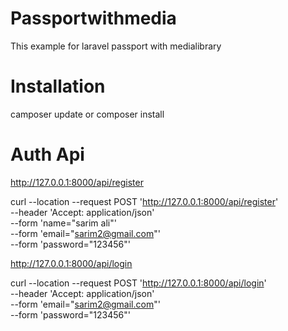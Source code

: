 # Passportwithmedia
This example for laravel passport with medialibrary
  
# Installation
camposer update or composer install

# Auth Api
http://127.0.0.1:8000/api/register

curl --location --request POST 'http://127.0.0.1:8000/api/register' \
--header 'Accept: application/json' \
--form 'name="sarim ali"' \
--form 'email="sarim2@gmail.com"' \
--form 'password="123456"'

http://127.0.0.1:8000/api/login

curl --location --request POST 'http://127.0.0.1:8000/api/login' \
--header 'Accept: application/json' \
--form 'email="sarim2@gmail.com"' \
--form 'password="123456"'
